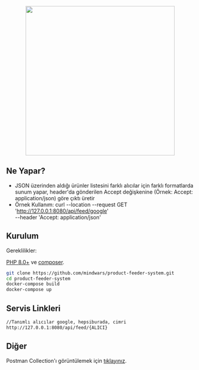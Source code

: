 <p align="center"><a href="https://pttem.com" target="_blank"><img src="https://pttem.com/images/logo.png" width="400"></a></p>

## Ne Yapar?
- JSON üzerinden aldığı ürünler listesini farklı alıcılar için farklı formatlarda sunum yapar, header'da gönderilen Accept değişkenine (Örnek: Accept: application/json) göre çıktı üretir
- Örnek Kullanım: curl --location --request GET 'http://127.0.0.1:8080/api/feed/google' \
  --header 'Accept: application/json'
## Kurulum

Gereklilikler:

[PHP 8.0+](https://www.google.com/search?client=opera&q=php+8+install&sourceid=opera&ie=UTF-8&oe=UTF-8) ve [composer](https://getcomposer.org).

```sh
git clone https://github.com/mindwars/product-feeder-system.git
cd product-feeder-system
docker-compose build
docker-compose up
```

## Servis Linkleri

```sh
//Tanımlı alıcılar google, hepsiburada, cimri
http://127.0.0.1:8080/api/feed/{ALICI}
```

## Diğer
Postman Collection'ı görüntülemek için <a href="https://github.com/mindwars/product-feeder-system/blob/master/postman_collection.json" target="_blank">tıklayınız</a>.